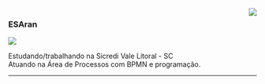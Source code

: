 <img align='right' src="https://github-readme-stats.vercel.app/api?username=ESAran&show_icons=true&title_color=2d3142&text_color=4f5d75&icon_color=ef8354&bg_color=ffffff&cache_seconds=2300">

### ESAran

<img src="https://img.shields.io/static/v1?label=Overview&message=Eduardo Slomp Arán&color=4f5d75&style=for-the-badge&logo=GitHub">

<p> Estudando/trabalhando na Sicredi Vale Litoral - SC<br/> Atuando na Área de Processos com BPMN e programação.</p>

<hr>

